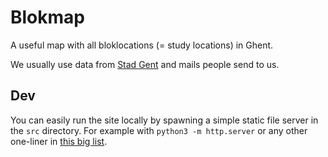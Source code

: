 # Blokmap

A useful map with all bloklocations (= study locations) in Ghent.

We usually use data from [Stad Gent](https://stad.gent/studenten/studeren/bloklocaties) and mails people send to us.

## Dev

You can easily run the site locally by spawning a simple static file server in the `src` directory. For example with `python3 -m http.server` or any other one-liner in [this big list](https://gist.github.com/willurd/5720255).
